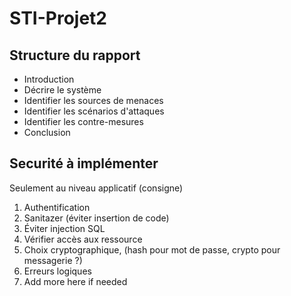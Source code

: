 # STI-Projet2

## Structure du rapport
- Introduction
- Décrire le système
- Identifier les sources de menaces
- Identifier les scénarios d'attaques
- Identifier les contre-mesures
- Conclusion

## Securité à implémenter

Seulement au niveau applicatif (consigne)

1. Authentification
2. Sanitazer (éviter insertion de code)
3. Éviter injection SQL
4. Vérifier accès aux ressource
5. Choix cryptographique, (hash pour mot de passe, crypto pour messagerie ?)
6. Erreurs logiques
7. Add more here if needed

